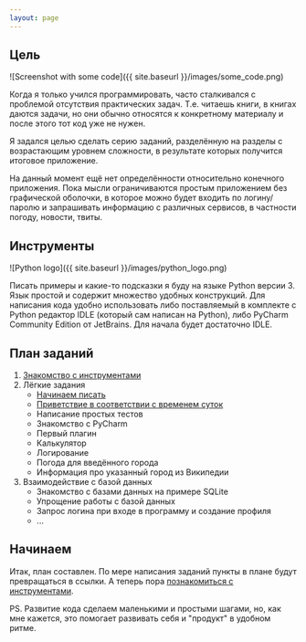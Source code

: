 ```yaml
---
layout: page
---
```


## Цель

![Screenshot with some code]({{ site.baseurl }}/images/some_code.png)

Когда я только учился программировать, часто сталкивался с проблемой отсутствия практических задач. Т.е. читаешь книги, в книгах даются задачи, но они обычно относятся к конкретному материалу и после этого тот код уже не нужен.

Я задался целью сделать серию заданий, разделённую на разделы с возрастающим уровнем сложности, в результате которых получится итоговое приложение.

На данный момент ещё нет определённости относительно конечного приложения. Пока мысли ограничиваются простым приложением без графической оболочки, в которое можно будет входить по логину/паролю и запрашивать информацию с различных сервисов, в частности погоду, новости, твиты.

## Инструменты

![Python logo]({{ site.baseurl }}/images/python_logo.png)

Писать примеры и какие-то подсказки я буду на языке Python версии 3. Язык простой и содержит множество удобных конструкций.
Для написания кода удобно использовать либо поставляемый в комплекте с Python редактор IDLE (который сам написан на Python), либо PyCharm Community Edition от JetBrains. Для начала будет достаточно IDLE.

## План заданий

1. [Знакомство с инструментами]({{site.baseurl}}/znakomstvo-s-instrumentami/)
2. Лёгкие задания
    * [Начинаем писать]({{site.baseurl}}/nachinaem-pisat/)
    * [Приветствие в соответствии с временем суток]({{site.baseurl}}/privetstvie-v-sootvetstvii-s-vremenem-sutok/)
    * Написание простых тестов
    * Знакомство с PyCharm
    * Первый плагин
    * Калькулятор
    * Логирование
    * Погода для введённого города
    * Информация про указанный город из Википедии
3. Взаимодействие с базой данных
    * Знакомство с базами данных на примере SQLite
    * Упрощение работы с базой данных
    * Запрос логина при входе в программу и создание профиля
    * ...

## Начинаем

Итак, план составлен. По мере написания заданий пункты в плане будут превращаться в ссылки. А теперь пора [познакомиться с инструментами]({{site.baseurl}}/tools/).

PS. Развитие кода сделаем маленькими и простыми шагами, но, как мне кажется, это помогает развивать себя и "продукт" в удобном ритме.